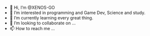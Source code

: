 - 👋 Hi, I’m @XENOS-GO
- 👀 I’m interested in programming and Game Dev, Science and study.
- 🌱 I’m currently learning every great thing.
- 💞️ I’m looking to collaborate on ...
- 📫 How to reach me ...

<!---
XENOS-GO/XENOS-GO is a ✨ special ✨ repository because its `README.md` (this file) appears on your GitHub profile.
You can click the Preview link to take a look at your changes.
--->
